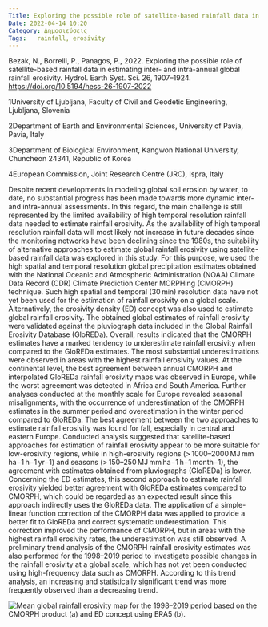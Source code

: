 ```yaml
---
Title: Exploring the possible role of satellite-based rainfall data in estimating inter- and intra-annual global rainfall erosivity
Date: 2022-04-14 10:20
Category: Δημοσιεύσεις
Tags:   rainfall, erosivity
---
```


Bezak, N., Borrelli, P., Panagos, P., 2022. Exploring the possible role of satellite-based rainfall data in estimating inter- and intra-annual global rainfall erosivity. Hydrol. Earth Syst. Sci. 26, 1907–1924. <https://doi.org/10.5194/hess-26-1907-2022>

1University of Ljubljana, Faculty of Civil and Geodetic Engineering, Ljubljana, Slovenia

2Department of Earth and Environmental Sciences, University of Pavia, Pavia, Italy

3Department of Biological Environment, Kangwon National University, Chuncheon 24341, Republic of Korea

4European Commission, Joint Research Centre (JRC), Ispra, Italy


Despite recent developments in modeling global soil erosion by water, to date, no substantial progress has been made towards more dynamic inter- and intra-annual assessments. In this regard, the main challenge is still represented by the limited availability of high temporal resolution rainfall data needed to estimate rainfall erosivity. As the availability of high temporal resolution rainfall data will most likely not increase in future decades since the monitoring networks have been declining since the 1980s, the suitability of alternative approaches to estimate global rainfall erosivity using satellite-based rainfall data was explored in this study. For this purpose, we used the high spatial and temporal resolution global precipitation estimates obtained with the National Oceanic and Atmospheric Administration (NOAA) Climate Data Record (CDR) Climate Prediction Center MORPHing (CMORPH) technique. Such high spatial and temporal (30 min) resolution data have not yet been used for the estimation of rainfall erosivity on a global scale. Alternatively, the erosivity density (ED) concept was also used to estimate global rainfall erosivity. The obtained global estimates of rainfall erosivity were validated against the pluviograph data included in the Global Rainfall Erosivity Database (GloREDa). Overall, results indicated that the CMORPH estimates have a marked tendency to underestimate rainfall erosivity when compared to the GloREDa estimates. The most substantial underestimations were observed in areas with the highest rainfall erosivity values. At the continental level, the best agreement between annual CMORPH and interpolated GloREDa rainfall erosivity maps was observed in Europe, while the worst agreement was detected in Africa and South America. Further analyses conducted at the monthly scale for Europe revealed seasonal misalignments, with the occurrence of underestimation of the CMORPH estimates in the summer period and overestimation in the winter period compared to GloREDa. The best agreement between the two approaches to estimate rainfall erosivity was found for fall, especially in central and eastern Europe. Conducted analysis suggested that satellite-based approaches for estimation of rainfall erosivity appear to be more suitable for low-erosivity regions, while in high-erosivity regions (> 1000–2000 MJ mm ha−1 h−1 yr−1) and seasons (> 150–250 MJ mm ha−1 h−1 month−1), the agreement with estimates obtained from pluviographs (GloREDa) is lower. Concerning the ED estimates, this second approach to estimate rainfall erosivity yielded better agreement with GloREDa estimates compared to CMORPH, which could be regarded as an expected result since this approach indirectly uses the GloREDa data. The application of a simple-linear function correction of the CMORPH data was applied to provide a better fit to GloREDa and correct systematic underestimation. This correction improved the performance of CMORPH, but in areas with the highest rainfall erosivity rates, the underestimation was still observed. A preliminary trend analysis of the CMORPH rainfall erosivity estimates was also performed for the 1998–2019 period to investigate possible changes in the rainfall erosivity at a global scale, which has not yet been conducted using high-frequency data such as CMORPH. According to this trend analysis, an increasing and statistically significant trend was more frequently observed than a decreasing trend.

![Mean global rainfall erosivity map for the 1998–2019 period based on the CMORPH product (a) and ED concept using ERA5 (b).]({static}images/hess-26-1907-2022-f02-web-1536x471.png)